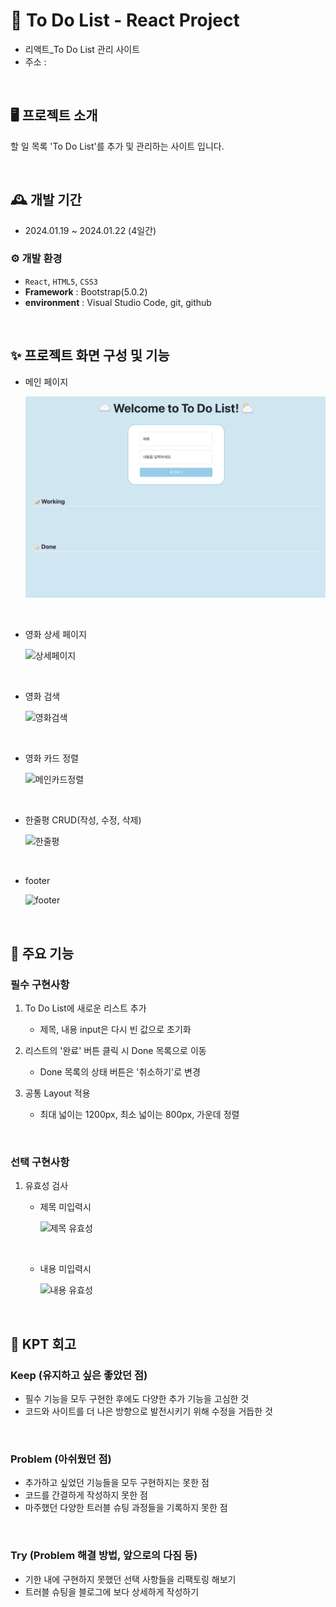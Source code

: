 #  📝 To Do List - React Project

- 리액트\_To Do List 관리 사이트
- 주소 : 

<br/>

## 🖥️ 프로젝트 소개

할 일 목록 'To Do List'를 추가 및 관리하는 사이트 입니다.

<br/>

## 🕰️ 개발 기간

- 2024.01.19 ~ 2024.01.22 (4일간)

### ⚙️ 개발 환경

- `React`, `HTML5`, `CSS3`
- **Framework** : Bootstrap(5.0.2)
- **environment** : Visual Studio Code, git, github

<br/>

## ✨ 프로젝트 화면 구성 및 기능

- 메인 페이지

  ![메인](./images/main.png)

<br/>

- 영화 상세 페이지

  ![상세페이지](./images/detail.png)

<br/>

- 영화 검색

  ![영화검색](./images/search.gif)

<br/>

- 영화 카드 정렬

  ![메인카드정렬](./images/sorting2.gif)

<br/>

- 한줄평 CRUD(작성, 수정, 삭제)

  ![한줄평](./images/comments.png)

<br/>

- footer

  ![footer](./images/footer.png)

<br/>

## 📌 주요 기능

### 필수 구현사항

1. To Do List에 새로운 리스트 추가

   - 제목, 내용 input은 다시 빈 값으로 초기화

2. 리스트의 '완료' 버튼 클릭 시 Done 목록으로 이동

   - Done 목록의 상태 버튼은 '취소하기'로 변경

3. 공통 Layout 적용

   - 최대 넓이는 1200px, 최소 넓이는 800px, 가운데 정렬

<br>

### 선택 구현사항

1.  유효성 검사
   
    - 제목 미입력시

      ![제목 유효성](./images/validation-comments.png)

      <br>

    - 내용 미입력시

      ![내용 유효성](./images/validation-main.png)

<br>

## 📝 KPT 회고

### Keep (유지하고 싶은 좋았던 점)

- 필수 기능을 모두 구현한 후에도 다양한 추가 기능을 고심한 것
- 코드와 사이트를 더 나은 방향으로 발전시키기 위해 수정을 거듭한 것

<br>

### Problem (아쉬웠던 점)

- 추가하고 싶었던 기능들을 모두 구현하지는 못한 점
- 코드를 간결하게 작성하지 못한 점
- 마주했던 다양한 트러블 슈팅 과정들을 기록하지 못한 점

<br>

### Try (Problem 해결 방법, 앞으로의 다짐 등)

- 기한 내에 구현하지 못했던 선택 사항들을 리팩토링 해보기
- 트러블 슈팅을 블로그에 보다 상세하게 작성하기
